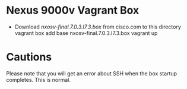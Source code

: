 # Nexus 9000v Vagrant Box
- Download *nxosv-final.7.0.3.I7.3.box* from cisco.com to this directory
    vagrant box add base nxosv-final.7.0.3.I7.3.box
    vagrant up

# Cautions

Please note that you will get an error about SSH when the box 
startup completes.  This is normal.


